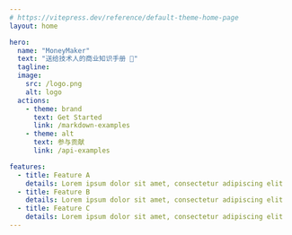 ```yaml
---
# https://vitepress.dev/reference/default-theme-home-page
layout: home

hero:
  name: "MoneyMaker"
  text: "送给技术人的商业知识手册 🍻"
  tagline: 
  image:
    src: /logo.png
    alt: logo
  actions:
    - theme: brand
      text: Get Started
      link: /markdown-examples
    - theme: alt
      text: 参与贡献
      link: /api-examples

features:
  - title: Feature A
    details: Lorem ipsum dolor sit amet, consectetur adipiscing elit
  - title: Feature B
    details: Lorem ipsum dolor sit amet, consectetur adipiscing elit
  - title: Feature C
    details: Lorem ipsum dolor sit amet, consectetur adipiscing elit
---
```


